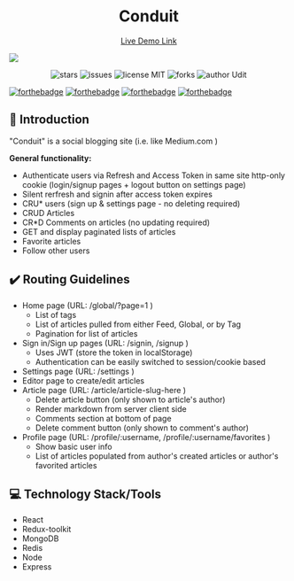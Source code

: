 <div align="center">
    <h1>Conduit</h1>

    
[Live Demo Link](https://conduit-udit.herokuapp.com/)
</div>

<!-- Banner -->
<div class="container-fluid">
  <img class="mx-auto" src="https://imgur.com/9Bjd65m.png">
</div>
<p align="center">
    <img src="https://img.shields.io/github/stars/Udit-takkar/Conduit-Blogging-App" alt="stars" />
  <img src="https://img.shields.io/github/issues/Udit-takkar/Conduit-Blogging-App" alt="issues" />
    <img src="https://img.shields.io/badge/license-MIT-brightgreen" alt="license MIT"/>
    <img src="https://img.shields.io/github/forks/Udit-takkar/Conduit-Blogging-App" alt="forks" />
    <img src="https://img.shields.io/badge/author-Udit-takkar" alt="author Udit"/>
</p>

[![forthebadge](https://forthebadge.com/images/badges/built-by-developers.svg)](https://forthebadge.com)
[![forthebadge](https://forthebadge.com/images/badges/built-with-love.svg)](https://forthebadge.com)
[![forthebadge](https://forthebadge.com/images/badges/built-with-swag.svg)](https://forthebadge.com)
[![forthebadge](https://forthebadge.com/images/badges/made-with-javascript.svg)](https://forthebadge.com)


## 📌 Introduction
"Conduit" is a social blogging site (i.e. like Medium.com )

**General functionality:**

- Authenticate users via Refresh and Access Token in same site http-only cookie (login/signup pages + logout button on settings page)
- Silent rerfresh and signin after access token expires
- CRU* users (sign up & settings page - no deleting required)
- CRUD Articles
- CR*D Comments on articles (no updating required)
- GET and display paginated lists of articles
- Favorite articles
- Follow other users

## ✔️ Routing Guidelines

- Home page (URL: /global/?page=1 )
    - List of tags
    - List of articles pulled from either Feed, Global, or by Tag
    - Pagination for list of articles
- Sign in/Sign up pages (URL: /signin, /signup )
    - Uses JWT (store the token in localStorage)
    - Authentication can be easily switched to session/cookie based
- Settings page (URL: /settings )
- Editor page to create/edit articles
- Article page (URL: /article/article-slug-here )
    - Delete article button (only shown to article's author)
    - Render markdown from server client side
    - Comments section at bottom of page
    - Delete comment button (only shown to comment's author)
- Profile page (URL: /profile/:username, /profile/:username/favorites )
    - Show basic user info
    - List of articles populated from author's created articles or author's favorited articles


## 💻 Technology Stack/Tools
- React
- Redux-toolkit
- MongoDB
- Redis
- Node
- Express
